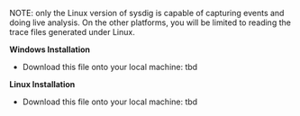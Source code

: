 NOTE: only the Linux version of sysdig is capable of capturing events and doing live analysis. On the other platforms, you will be limited to reading the trace files generated under Linux.

**Windows Installation**
* Download this file onto your local machine: tbd

**Linux Installation**
* Download this file onto your local machine: tbd